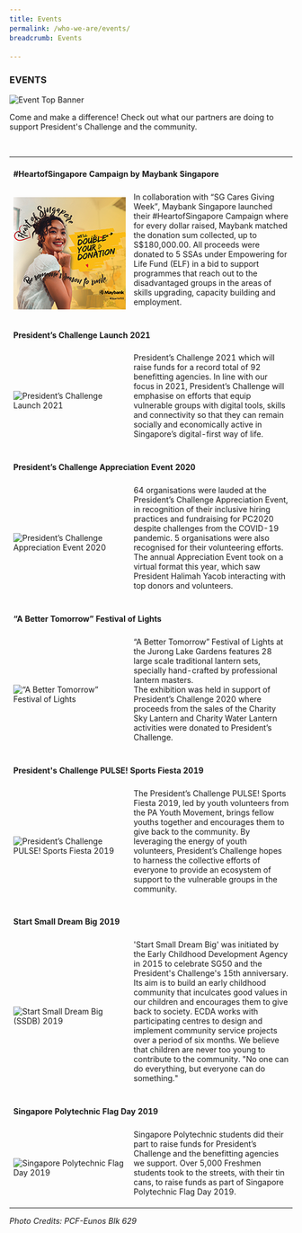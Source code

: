 ```yaml
---
title: Events
permalink: /who-we-are/events/
breadcrumb: Events

---
```



### EVENTS

![Event Top Banner](/images/event-top-banner.jpg "Event Top Banner")

Come and make a difference! Check out what our partners are doing to support President's Challenge and the community.


<table width="100%" cellpadding="10px" cellspacing="10px">
    <tr><td colspan="2"  id="tag7"><h4>#HeartofSingapore Campaign by Maybank Singapore </h4></td></tr>
<tr><td width="200px" > <img src="/images/mb_banner_fa.jpg" alt="#HeartofSingapore Campaign by Maybank Singapore" style="width:200px"></td>
<td>In collaboration with “SG Cares Giving Week”, Maybank Singapore launched their #HeartofSingapore Campaign where for every dollar raised, Maybank matched the donation sum collected, up to S$180,000.00.
 All proceeds were donated to 5 SSAs under Empowering for Life Fund (ELF) in a bid to support programmes that reach out to the disadvantaged groups in the areas of skills upgrading, capacity building and employment.<BR><BR></td></tr>
  <tr><td colspan="2"  id="tag6"><h4>President’s Challenge Launch 2021 </h4></td></tr>
<tr><td width="200px" > <img src="/images/e_event7.jpg" alt="President’s Challenge Launch 2021" style="width:200px"></td>
<td>President’s Challenge 2021 which will raise funds for a record total of 92 benefitting agencies. In line with our focus in 2021, President’s Challenge will emphasise on efforts that equip vulnerable groups with digital tools, skills and connectivity so that they can remain socially and economically active in Singapore’s digital-first way of life.<BR><BR></td></tr>
 <tr><td colspan="2"  id="tag5"><h4>President’s Challenge Appreciation Event 2020 </h4></td></tr>
<tr><td width="200px" > <img src="/images/e_event5.jpg" alt="President’s Challenge Appreciation Event 2020" style="width:200px"></td>
<td>64 organisations were lauded at the President’s Challenge Appreciation Event, in recognition of their inclusive hiring practices and fundraising for PC2020 despite challenges from the COVID-19 pandemic. 5 organisations were also recognised for their volunteering efforts.<BR>
The annual Appreciation Event took on a virtual format this year, which saw President Halimah Yacob interacting with top donors and volunteers.<BR><BR></td></tr>
 <tr><td colspan="2" id="tag4"><h4>“A Better Tomorrow” Festival of Lights </h4></td></tr>
 <tr><td width="200px" > <img src="/images/e_event6.jpg" alt="“A Better Tomorrow” Festival of Lights" style="width:200px"></td>
<td>“A Better Tomorrow” Festival of Lights at the Jurong Lake Gardens features 28 large scale traditional lantern sets, specially hand-crafted by professional lantern masters.<BR>
The exhibition was held in support of President’s Challenge 2020 where proceeds from the sales of the Charity Sky Lantern and Charity Water Lantern activities were donated to President’s Challenge.<BR><BR></td></tr> 
 <tr><td colspan="2" id="tag3"><h4>President's Challenge PULSE! Sports Fiesta 2019 </h4></td></tr>
 <tr><td width="200px" > <img src="/images/e_event1.jpg" alt="President’s Challenge PULSE! Sports Fiesta 2019" style="width:200px"></td>
<td>The President’s Challenge PULSE! Sports Fiesta 2019, led by youth volunteers from the PA Youth Movement, brings fellow youths together and encourages them to give back to the community. By leveraging the energy of youth volunteers, President’s Challenge hopes to harness the collective efforts of everyone to provide an ecosystem of support to the vulnerable groups in the community.<BR><BR></td></tr> 
 <tr><td colspan="2" id="tag2"><h4>Start Small Dream Big 2019 </h4></td></tr>
<tr><td width="200px"  > <img src="/images/e_event2.jpg" alt="Start Small Dream Big (SSDB) 2019" style="width:200px"> </td>
<td>'Start Small Dream Big' was initiated by the Early Childhood Development Agency in 2015 to celebrate SG50 and the President's Challenge's 15th anniversary. Its aim is to build an early childhood community that inculcates good values in our children and encourages them to give back to society. ECDA works with participating centres to design and implement community service projects over a period of six months. We believe that children are never too young to contribute to the community. "No one can do everything, but everyone can do something." <BR><BR></td></tr> 
 <tr><td colspan="2"  id="tag1"><h4>Singapore Polytechnic Flag Day 2019 </h4></td></tr>
<tr><td width="200px" > <img src="/images/e_event4.jpg" alt="Singapore Polytechnic Flag Day 2019" style="width:200px"></td>
<td>Singapore Polytechnic students did their part to raise funds for President’s Challenge and the benefitting agencies we support. Over 5,000 Freshmen students took to the streets, with their tin cans, to raise funds as part of Singapore Polytechnic Flag Day 2019.   <BR><BR></td></tr></table>
 
 <h7><i>Photo Credits: *PCF-Eunos Blk 629*</i></h7>
